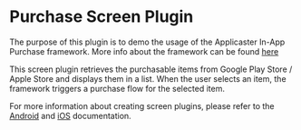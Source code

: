 # Purchase Screen Plugin

The purpose of this plugin is to demo the usage of the Applicaster In-App Purchase framework. More info about the framework can be found [here](https://github.com/applicaster/applicaster-iap-framework)

This screen plugin retrieves the purchasable items from Google Play Store / Apple Store and displays them in a list. When the user selects an item, the framework triggers a purchase flow for the selected item. 

For more information about creating screen plugins, please refer to the [Android](https://developer-zapp.applicaster.com/ui-builder/android/ScreenPlugin.html) and [iOS](https://developer-zapp.applicaster.com/ui-builder/ios/ScreenPlugin.html) documentation.
